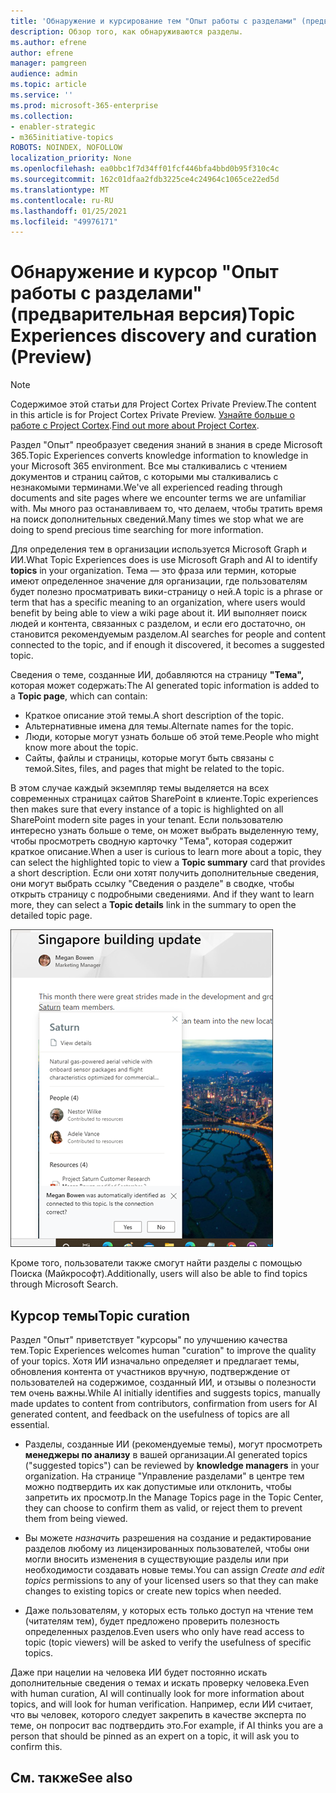 ```yaml
---
title: 'Обнаружение и курсирование тем "Опыт работы с разделами" (предварительная версия) '
description: Обзор того, как обнаруживаются разделы.
ms.author: efrene
author: efrene
manager: pamgreen
audience: admin
ms.topic: article
ms.service: ''
ms.prod: microsoft-365-enterprise
ms.collection:
- enabler-strategic
- m365initiative-topics
ROBOTS: NOINDEX, NOFOLLOW
localization_priority: None
ms.openlocfilehash: ea0bbc1f7d34ff01fcf446bfa4bbd0b95f310c4c
ms.sourcegitcommit: 162c01dfaa2fdb3225ce4c24964c1065ce22ed5d
ms.translationtype: MT
ms.contentlocale: ru-RU
ms.lasthandoff: 01/25/2021
ms.locfileid: "49976171"
---
```

# <a name="topic-experiences-discovery-and-curation-preview"></a><span data-ttu-id="18bc7-103">Обнаружение и курсор "Опыт работы с разделами" (предварительная версия)</span><span class="sxs-lookup"><span data-stu-id="18bc7-103">Topic Experiences discovery and curation (Preview)</span></span>

> [!Note] 
> <span data-ttu-id="18bc7-104">Содержимое этой статьи для Project Cortex Private Preview.</span><span class="sxs-lookup"><span data-stu-id="18bc7-104">The content in this article is for Project Cortex Private Preview.</span></span> <span data-ttu-id="18bc7-105">[Узнайте больше о работе с Project Cortex](https://aka.ms/projectcortex).</span><span class="sxs-lookup"><span data-stu-id="18bc7-105">[Find out more about Project Cortex](https://aka.ms/projectcortex).</span></span>

<span data-ttu-id="18bc7-106">Раздел "Опыт" преобразует сведения знаний в знания в среде Microsoft 365.</span><span class="sxs-lookup"><span data-stu-id="18bc7-106">Topic Experiences converts knowledge information to knowledge in your Microsoft 365 environment.</span></span> <span data-ttu-id="18bc7-107">Все мы сталкивались с чтением документов и страниц сайтов, с которыми мы сталкивались с незнакомыми терминами.</span><span class="sxs-lookup"><span data-stu-id="18bc7-107">We've all experienced reading through documents and site pages where we encounter terms we are unfamiliar with.</span></span> <span data-ttu-id="18bc7-108">Мы много раз останавливаем то, что делаем, чтобы тратить время на поиск дополнительных сведений.</span><span class="sxs-lookup"><span data-stu-id="18bc7-108">Many times we stop what we are doing to spend precious time searching for more information.</span></span>

<span data-ttu-id="18bc7-109">Для определения тем в организации используется Microsoft  Graph и ИИ.</span><span class="sxs-lookup"><span data-stu-id="18bc7-109">What Topic Experiences does is use Microsoft Graph and AI to identify **topics** in your organization.</span></span>  <span data-ttu-id="18bc7-110">Тема — это фраза или термин, которые имеют определенное значение для организации, где пользователям будет полезно просматривать вики-страницу о ней.</span><span class="sxs-lookup"><span data-stu-id="18bc7-110">A topic is a phrase or term that has a specific meaning to an organization, where users would benefit by being able to view a wiki page about it.</span></span> <span data-ttu-id="18bc7-111">ИИ выполняет поиск людей и контента, связанных с разделом, и если его достаточно, он становится рекомендуемым разделом.</span><span class="sxs-lookup"><span data-stu-id="18bc7-111">AI searches for people and content connected to the topic, and if enough it discovered, it becomes a suggested topic.</span></span>

<span data-ttu-id="18bc7-112">Сведения о теме, созданные ИИ, добавляются на страницу **"Тема",** которая может содержать:</span><span class="sxs-lookup"><span data-stu-id="18bc7-112">The AI generated topic information is added to a **Topic page**, which can contain:</span></span>
- <span data-ttu-id="18bc7-113">Краткое описание этой темы.</span><span class="sxs-lookup"><span data-stu-id="18bc7-113">A short description of the topic.</span></span>
- <span data-ttu-id="18bc7-114">Альтернативные имена для темы.</span><span class="sxs-lookup"><span data-stu-id="18bc7-114">Alternate names for the topic.</span></span>
- <span data-ttu-id="18bc7-115">Люди, которые могут узнать больше об этой теме.</span><span class="sxs-lookup"><span data-stu-id="18bc7-115">People who might know more about the topic.</span></span>
- <span data-ttu-id="18bc7-116">Сайты, файлы и страницы, которые могут быть связаны с темой.</span><span class="sxs-lookup"><span data-stu-id="18bc7-116">Sites, files, and pages that might be related to the topic.</span></span>

<span data-ttu-id="18bc7-117">В этом случае каждый экземпляр темы выделяется на всех современных страницах сайтов SharePoint в клиенте.</span><span class="sxs-lookup"><span data-stu-id="18bc7-117">Topic experiences then makes sure that every instance of a topic is highlighted on all SharePoint modern site pages in your tenant.</span></span> <span data-ttu-id="18bc7-118">Если пользователю интересно узнать больше о теме, он может выбрать  выделенную тему, чтобы просмотреть сводную карточку "Тема", которая содержит краткое описание.</span><span class="sxs-lookup"><span data-stu-id="18bc7-118">When a user is curious to learn more about a topic, they can select the highlighted topic to view a **Topic summary** card that provides a short description.</span></span> <span data-ttu-id="18bc7-119">Если они хотят получить дополнительные сведения, они могут выбрать ссылку "Сведения о разделе" в сводке, чтобы открыть страницу с подробными сведениями. </span><span class="sxs-lookup"><span data-stu-id="18bc7-119">And if they want to learn more, they can select a **Topic details** link in the summary to open the detailed topic page.</span></span>

![Основные темы](../media/knowledge-management/saturn.png) </br>

<span data-ttu-id="18bc7-121">Кроме того, пользователи также смогут найти разделы с помощью Поиска (Майкрософт).</span><span class="sxs-lookup"><span data-stu-id="18bc7-121">Additionally, users will also be able to find topics through Microsoft Search.</span></span>


## <a name="topic-curation"></a><span data-ttu-id="18bc7-122">Курсор темы</span><span class="sxs-lookup"><span data-stu-id="18bc7-122">Topic curation</span></span>

<span data-ttu-id="18bc7-123">Раздел "Опыт" приветствует "курсоры" по улучшению качества тем.</span><span class="sxs-lookup"><span data-stu-id="18bc7-123">Topic Experiences welcomes human "curation" to improve the quality of your topics.</span></span> <span data-ttu-id="18bc7-124">Хотя ИИ изначально определяет и предлагает темы, обновления контента от участников вручную, подтверждение от пользователей на содержимое, созданный ИИ, и отзывы о полезности тем очень важны.</span><span class="sxs-lookup"><span data-stu-id="18bc7-124">While AI initially identifies and suggests topics, manually made updates to content from contributors, confirmation from users for AI generated content, and feedback on the usefulness of topics are all essential.</span></span>

- <span data-ttu-id="18bc7-125">Разделы, созданные ИИ (рекомендуемые темы), могут просмотреть **менеджеры по анализу** в вашей организации.</span><span class="sxs-lookup"><span data-stu-id="18bc7-125">AI generated topics ("suggested topics") can be reviewed by **knowledge managers** in your organization.</span></span> <span data-ttu-id="18bc7-126">На странице "Управление разделами" в центре тем можно подтвердить их как допустимые или отклонить, чтобы запретить их просмотр.</span><span class="sxs-lookup"><span data-stu-id="18bc7-126">In the Manage Topics page in the Topic Center, they can choose to confirm them as valid, or reject them to prevent them from being viewed.</span></span>

- <span data-ttu-id="18bc7-127">Вы можете *назначить* разрешения на создание и редактирование разделов любому из лицензированных пользователей, чтобы они могли вносить изменения в существующие разделы или при необходимости создавать новые темы.</span><span class="sxs-lookup"><span data-stu-id="18bc7-127">You can assign *Create and edit topics* permissions to any of your licensed users so that they can make changes to existing topics or create new topics when needed.</span></span> 

- <span data-ttu-id="18bc7-128">Даже пользователям, у которых есть только доступ на чтение тем (читателям тем), будет предложено проверить полезность определенных разделов.</span><span class="sxs-lookup"><span data-stu-id="18bc7-128">Even users who only have read access to topic (topic viewers) will be asked to verify the usefulness of specific topics.</span></span>

<span data-ttu-id="18bc7-129">Даже при нацелии на человека ИИ будет постоянно искать дополнительные сведения о темах и искать проверку человека.</span><span class="sxs-lookup"><span data-stu-id="18bc7-129">Even with human curation, AI will continually look for more information about topics, and will look for human verification.</span></span> <span data-ttu-id="18bc7-130">Например, если ИИ считает, что вы человек, которого следует закрепить в качестве эксперта по теме, он попросит вас подтвердить это.</span><span class="sxs-lookup"><span data-stu-id="18bc7-130">For example, if AI thinks you are a person that should be pinned as an expert on a topic, it will ask you to confirm this.</span></span> 

















## <a name="see-also"></a><span data-ttu-id="18bc7-131">См. также</span><span class="sxs-lookup"><span data-stu-id="18bc7-131">See also</span></span>



  






